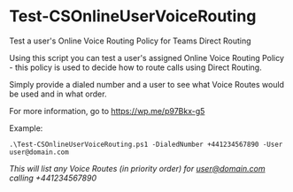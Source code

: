 # Test-CSOnlineUserVoiceRouting
Test a user's Online Voice Routing Policy for Teams Direct Routing

Using this script you can test a user's assigned Online Voice Routing Policy - this policy is used to decide how to route calls using Direct Routing. 
    
Simply provide a dialed number and a user to see what Voice Routes would be used and in what order.
    
For more information, go to https://wp.me/p97Bkx-g5
    
Example:

`.\Test-CSOnlineUserVoiceRouting.ps1 -DialedNumber +441234567890 -User user@domain.com`

*This will list any Voice Routes (in priority order) for user@domain.com calling +441234567890*
